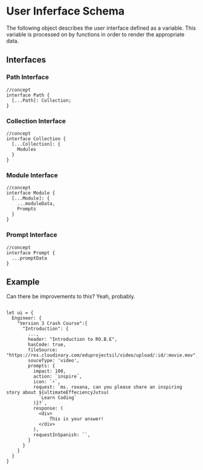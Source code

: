 # User Inferface Schema

The following object describes the user interface defined as a variable.
This variable is processed on by functions in order to render the appropriate data.


## Interfaces


### Path Interface
```tsx
//concept
interface Path {
  [...Path]: Collection;
}
```

### Collection Interface

```tsx
//concept
interface Collection {
  [...Collection]: {
    Modules
  }
}
```

### Module Interface

```tsx
//concept
interface Module {
  [...Module]: {
    ...moduleData,
    Prompts
  }
}
```


### Prompt Interface

```tsx
//concept
interface Prompt {
  ...promptData
}
```


## Example
Can there be improvements to this?
Yeah, probably.

```tsx

let ui = {
  Engineer: {
    "Version 3 Crash Course":{
      "Introduction": {
        ...,
        header: "Introduction to RO.B.E",
        hasCode: true,
        fileSource: "https://res.cloudinary.com/eduprojectsil/video/upload/:id/:movie.mov",
        souceType: 'video',
        prompts: {
          impact: 100,
          action: `inspire`,
          icon: `⚡`,
          request: `ms. roxana, can you please share an inspiring story about ${ultimateEffeciencyJutsu(
            `Learn Coding`
          )}?`,
          response: (
            <div>
                This is your answer!
            </div>
          ),
          requestInSpanish: ``,
        }
      }
    }
  }
}


```
